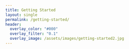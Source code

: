 ```yaml
---
title: Getting Started
layout: single
permalink: /getting-started/
header:
  overlay_color: "#000"
  overlay_filter: "0.1"
  overlay_image: /assets/images/getting-started2.jpg
---
```




